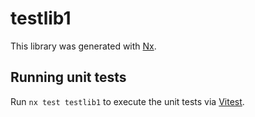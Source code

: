 # testlib1

This library was generated with [Nx](https://nx.dev).

## Running unit tests

Run `nx test testlib1` to execute the unit tests via [Vitest](https://vitest.dev/).
